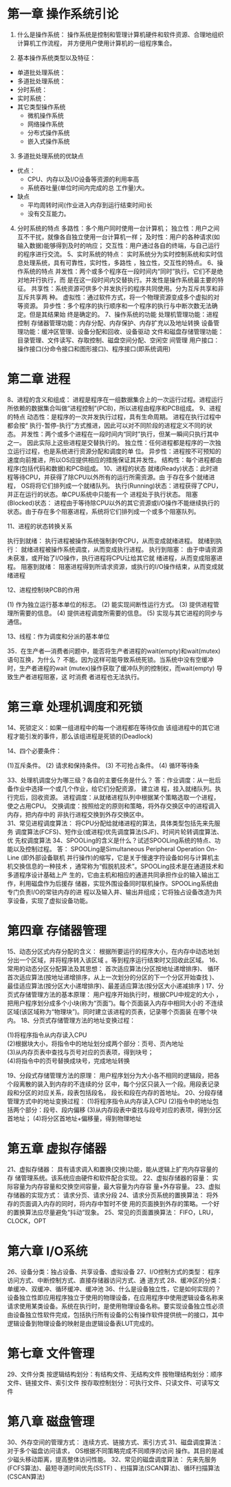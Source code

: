 # 第一章 操作系统引论
1. 什么是操作系统：
操作系统是控制和管理计算机硬件和软件资源、合理地组织计算机工作流程， 并方便用户使用计算机的一组程序集合。

2. 基本操作系统类型以及特征： 
- 单道批处理系统：
- 多道批处理系统：
- 分时系统：
- 实时系统：
- 其它类型操作系统
    - 微机操作系统
    - 网络操作系统
    - 分布式操作系统
    - 嵌入式操作系统


3. 多道批处理系统的优缺点
- 优点：
    - CPU、内存以及I/O设备等资源的利用率高
    - 系统吞吐量(单位时间内完成的总 工作量)大。
- 缺点
    - 平均周转时间(作业进入内存到运行结束时间)长
    - 没有交互能力。
4. 分时系统的特点
多路性：多个用户同时使用一台计算机；
独立性：用户之间互不干扰，就像各自独立使用一台计算机一样；
及时性：用户的各种请求(如输入数据)能够得到及时的响应；
交互性：用户通过各自的终端，与自己运行的程序进行交流。
5、实时系统的特点：
实时系统分为实时控制系统和实时信息处理系统，具有可靠性，实时性，多路性 ，独立性，交互性的特点。
6、操作系统的特点
并发性：两个或多个程序在一段时间内“同时”执行。它们不是绝对地并行执行，而 是在这一段时间内交替执行。并发性是操作系统最主要的特征。
共享性：系统资源可供多个并发执行的程序共同使用。分为互斥共享和非互斥共享两 种。
虚拟性：通过软件方式，将一个物理资源变成多个虚拟的对等资源。
异步性：多个程序的执行顺序和一个程序的执行与中断次数无法确定。但是其结果始 终是确定的。
7、操作系统的功能
处理机管理功能：进程控制
存储器管理功能：内存分配、内存保护、内存扩充以及地址转换
设备管理功能：缓冲区管理、设备分配和回收、设备驱动
文件和磁盘存储管理功能：目录管理、文件读写、存取控制、磁盘空间分配、空闲空 间管理
用户接口：操作接口(分命令接口和图形接口)、程序接口(即系统调用)
# 第二章 进程
8、进程的含义和组成： 
进程是程序在一组数据集合上的一次运行过程。进程运行所依赖的数据集合叫做“进程控制”(PCB)，所以进程由程序和PCB组成。
9、进程的特点
动态性：是程序的一次并发执行过程，具有生命周期。  进程在执行过程中都会按“ 执行-暂停-执行”方式推进，因此可以对不同阶段的进程定义不同的状态。
并发性：两个或多个进程在一段时间内“同时”执行，但某一瞬间只执行其中之一。 因此实际上这些进程是交替执行的。
独立性：任何进程都是程序的一次独立运行过程，也是系统进行资源分配和调度的单 位。
异步性：进程按不可预知的速度向前推进，所以OS应提供相应的措施保证其并发性。
结构性：每个进程都由程序(包括代码和数据)和PCB组成。
10、进程的状态
就绪(Ready)状态：此时进程等待CPU，并获得了除CPU以外所有的运行所需资源。由 于存在多个就绪进程， OS将将它们排列成一个就绪队列。
执行(Running)状态：进程获得了CPU，并正在运行的状态。单CPU系统中只能有一个 进程处于执行状态。
阻塞(Blocked)状态： 进程由于等待除CPU以外的其它资源或I/O操作不能继续执行的 状态。由于存在多个阻塞进程，系统将它们排列成一个或多个阻塞队列。
 
11、进程的状态转换关系
 
执行到就绪： 执行进程被操作系统强制剥夺CPU，从而变成就绪进程。 
就绪到执行： 就绪进程被操作系统调度，从而变成执行进程。
执行到阻塞： 由于申请资源未获准，或开始了I/O操作，执行进程将CPU让给其它就 绪进程，从而变成阻塞进程。
阻塞到就绪： 阻塞进程得到所请求资源，或执行的I/O操作结束，从而变成就绪进程

 
 
12、进程控制块PCB的作用 
 
(1) 作为独立运行基本单位的标志。 
(2) 能实现间断性运行方式。
(3) 提供进程管理所需要的信息。 
(4) 提供进程调度所需要的信息。 
(5) 实现与其它进程的同步与通信。
 
13、线程：作为调度和分派的基本单位

35．在生产者—消费者问题中，能否将生产者进程的wait(empty)和wait(mutex)语句互换，为什么？ 
不能。因为这样可能导致系统死锁。当系统中没有空缓冲时，生产者进程的wait (mutex)操作获取了缓冲队列的控制权，而wait(empty) 导致生产者进程阻塞，这 时消费
者进程也无法执行。


# 第三章 处理机调度和死锁
14、死锁定义：如果一组进程中的每一个进程都在等待仅由 该组进程中的其它进程才能引发的事件，那么该组进程是死锁的(Deadlock)
 
14、四个必要条件：

(1)互斥条件。 
(2) 请求和保持条件。 
(3) 不可抢占条件。 
(4) 循环等待条
 
33、处理机调度分为哪三级？各自的主要任务是什么？ 
答：作业调度：从一批后备作业中选择一个或几个作业，给它们分配资源， 建立进 程，挂入就绪队列。执行完后，回收资源。
进程调度：从就绪进程队列中根据某个策略选取一个进程，使之占用CPU。
交换调度：按照给定的原则和策略，将外存交换区中的进程调入内存，把内存中的 非执行进程交换到外存交换区中。                                            
31、常见进程调度算法： 将CPU分配给就绪进程的算法，具体类型包括先来先服务 调度算法(FCFS)、短作业(或进程)优先调度算法(SJF)、时间片轮转调度算法、优 先权调度算法
34、SPOOLing的含义是什么？试述SPOOLing系统的特点、功能以及控制过程。
答： SPOOLing是Simultaneous Peripheral Operation On-Line  (即外部设备联机 并行操作)的缩写，它是关于慢速字符设备如何与计算机主机交换信息的一种技术 ，通常称为“假脱机技术”。SPOOLing技术是在通道技术和多道程序设计基础上产 生的，它由主机和相应的通道共同承担作业的输入输出工作，利用磁盘作为后援存 储器，实现外围设备同时联机操作。SPOOLing系统由专门负责I/O的常驻内存的进 程以及输入井、输出井组成；它将独占设备改造为共享设备，实现了虚拟设备功能。

# 第四章 存储器管理
15、动态分区式内存分配的含义： 
根据所要运行的程序大小，在内存中动态地划分出一个区域，并将程序转入该区域 。等到程序运行结束时又回收此区域。
16、常用的动态分区分配算法及其思想： 首次适应算法(分区按地址递增排序)、 循环首次适应算法(按地址递增排序，从上一次划分的分区的下一个分区开始查找 )、最佳适应算法(按分区大小递增排序)、最差适应算法(按分区大小递减排序 )
17、分页式存储管理方法的基本原理： 用户程序开始执行时，根据CPU中规定的大小 ，把用户程序划分成多个小块(称为“页面”)。每个页面装入内存中相同大小的 不连续区域(该区域称为“物理块”)。同时建立该进程的页表，记录哪个页面装 在哪个块内。
18、分页式存储管理方法的地址变换过程： 
 
(1)将程序指令从内存读入CPU                                  
(2)根据块大小，将指令中的地址划分成两个部分：页号、页內地址 	
(3)从内存页表中查找与页号对应的页表项，得到块号；           
(4)将指令中的页号替换成块号，完成地址转换
 
19、分段式存储管理方法的原理： 
用户程序划分为大小各不相同的逻辑段，把各个段离散的装入到内存的不连续的分 区中，每个分区只装入一个段。用段表记录段和分区的对应关系，段表包括段名， 段长和段在内存的首地址。
20、分段存储管理方式中的地址变换过程： 
	(1)将程序指令从内存读入CPU
	(2)指令中的地址包括两个部分：段号、段内偏移
	(3)从内存段表中查找与段号对应的表项，得到分区首地址；
	(4)将分区首地址+偏移量，得到物理地址
# 第五章 虚拟存储器
21、虚拟存储器： 具有请求调入和置换(交换)功能，能从逻辑上扩充内存容量的存 储管理系统。该系统应由硬件和软件配合实现。
22、虚拟存储器的容量： 实际容量为内存容量和交换空间容量，最大容量为内存容 量+外存容量。
23、虚拟存储器的实现方式： 请求分页、请求分段
24、请求分页系统的置换算法： 将外存的页面调入内存的同时，将内存中暂时不使 用的页面换到外存的策略。一个好的置换算法应尽量避免“抖动”现象。
25、常见的页面置换算法： FIFO，LRU，CLOCK，OPT
# 第六章 I/O系统
26、设备分类：独占设备、共享设备、虚拟设备
27、I/O控制方式的类型： 程序访问方式、中断控制方式、直接存储器访问方式、通 道方式
28、缓冲区的分类： 单缓冲、双缓冲、循环缓冲、缓冲池
36、什么是设备独立性，它是如何实现的？ 
设备独立性即应用程序独立于使用的物理设备，在应用程序中使用逻辑设备名称来 请求使用某类设备。系统在执行时，是使用物理设备名称。要实现设备独立性必须 由设备独立性软件完成，包括执行所有设备的公有操作软件提供统一的接口，其中 逻辑设备到物理设备的映射是由逻辑设备表LUT完成的。

# 第七章 文件管理
29、文件分类
按逻辑结构划分：有结构文件、无结构文件
按物理结构划分：顺序文件、链接文件、索引文件
按存取控制划分：可执行文件、只读文件、可读写文件
# 第八章 磁盘管理
30、外存空间的管理方式： 连续方式、链接方式、索引方式
31、磁盘调度算法： 对于多个磁盘访问请求， OS根据不同策略完成不同顺序的访问 操作。其目的是减少磁头移动距离，提高整体访问性能。
32、常见的磁盘调度算法： 先来先服务(FCFS算法)、最短寻道时间优先(SSTF) 、扫描算法(SCAN算法)、循环扫描算法(CSCAN算法) 

